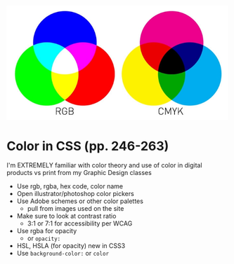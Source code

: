 ![rgb and cmyk](/images/colors.jpg)

# Color in CSS (pp. 246-263)

I'm EXTREMELY familiar with color theory and use of color in digital products vs print from my Graphic Design classes

+ Use rgb, rgba, hex code, color name 
+ Open illustrator/photoshop color pickers
+ Use Adobe schemes or other color palettes
    - pull from images used on the site
+ Make sure to look at contrast ratio
    - 3:1 or 7:1 for accessibility per WCAG
+ Use rgba for opacity
    - or `opacity:`
+ HSL, HSLA (for opacity) new in CSS3
+ Use `background-color:` or `color`


